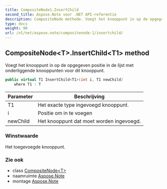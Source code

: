 ```yaml
---
title: CompositeNode1.InsertChild
second_title: Aspose.Note voor .NET API-referentie
description: CompositeNode methode. Voegt het knooppunt in op de opgegeven positie in de lijst met onderliggende knooppunten voor dit knooppunt.
type: docs
weight: 90
url: /nl/net/aspose.note/compositenode-1/insertchild/
---
```

## CompositeNode&lt;T&gt;.InsertChild&lt;T1&gt; method

Voegt het knooppunt in op de opgegeven positie in de lijst met onderliggende knooppunten voor dit knooppunt.

```csharp
public virtual T1 InsertChild<T1>(int i, T1 newChild)
    where T1 : T
```

| Parameter | Beschrijving |
| --- | --- |
| T1 | Het exacte type ingevoegd knooppunt. |
| i | Positie om in te voegen |
| newChild | Het knooppunt dat moet worden ingevoegd. |

### Winstwaarde

Het toegevoegde knooppunt.

### Zie ook

* class [CompositeNode&lt;T&gt;](../)
* naamruimte [Aspose.Note](../../compositenode-1/)
* montage [Aspose.Note](../../../)


